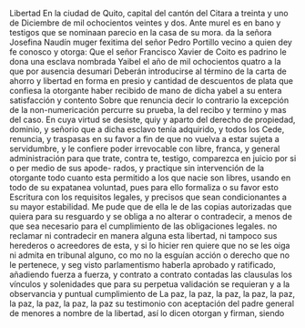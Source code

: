 Libertad
En la ciudad de Quito, capital del cantón del Citara a treinta y uno de Diciembre de mil ochocientos veintes y dos. Ante murel es en bano y testigos que se nominaan parecio en la casa de su mora.
da la señora Josefina Naudín muger fexitima del señor Pedro Portillo vecino a quien dey fe conosco y otorga: Que el señor Francisco Xavier de Coito es padrino le dona una esclava nombrada Yaibel el año de mil ochocientos quatro a la que por ausencia desumari
Deberán introducirse al término de la carta de ahorro y libertad en forma en presio y cantidad de descuentos de plata que confiesa la otorgante haber recibido de mano de dicha yabel a su entera satisfacción y contento
Sobre que renuncia decir lo contrario la excepción de la non-numericación percurre su prueba, la del recibo y termino y mas del caso. En cuya virtud se desiste, quiy y aparto del derecho de propiedad, dominio, y señorio que a dicha esclavo tenía adquirido, y todos los
Cede, renuncia, y traspasas en su favor a fin de que no vuelva a estar sujeta a servidumbre, y le confiere poder irrevocable con libre, franca, y general administración para que trate, contra
te, testigo, comparezca en juicio por si o per medio de sus apode- rados, y practique sin intervención de la otorgante todo cuanto esta permitido a los que nacie son libres, usando en todo de su expatanea voluntad, pues para ello formaliza o su favor esto
Escritura con los requisitos legales, y precisos que sean condicionantes a su mayor estabilidad. Me pude que de ella le de las copias autorizadas que quiera para su resguardo y se obliga a no alterar o contradecir, a menos de que sea necesario para el cumplimiento de las obligaciones legales.
no reclamar ni contradecir en manera alguna esta libertad,
ni tampoco sus herederos o acreedores de esta, y si lo hicier
ren quiere que no se les oiga ni admita en tribunal alguno, co
mo no la esguían acción o derecho que no le pertenece, y seg
visto parlamentismo haberla aprobado y ratificado, añadiendo fuerza a fuerza, y contrato a contrato contadas las clausulas los vínculos y solenidades que para su perpetua validación se requieran y a la observancia y puntual cumplimiento de
La paz, la paz, la paz, la paz, la paz, la paz, la paz, la paz, la paz
su testimonio con aceptación del padre general de menores
a nombre de la libertad, así lo dicen otorgan y firman, siendo